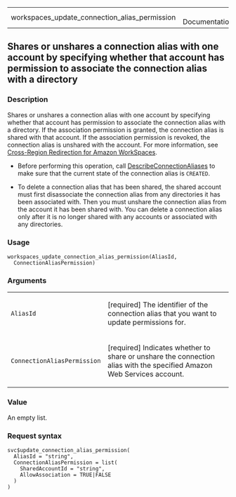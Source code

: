 <table style="width: 100%;">
<tbody>
<tr class="odd">
<td>workspaces_update_connection_alias_permission</td>
<td style="text-align: right;">R Documentation</td>
</tr>
</tbody>
</table>

## Shares or unshares a connection alias with one account by specifying whether that account has permission to associate the connection alias with a directory

### Description

Shares or unshares a connection alias with one account by specifying
whether that account has permission to associate the connection alias
with a directory. If the association permission is granted, the
connection alias is shared with that account. If the association
permission is revoked, the connection alias is unshared with the
account. For more information, see [Cross-Region Redirection for Amazon
WorkSpaces](https://docs.aws.amazon.com/workspaces/latest/adminguide/cross-region-redirection.html).

-   Before performing this operation, call
    [DescribeConnectionAliases](https://docs.aws.amazon.com/workspaces/latest/api/API_DescribeConnectionAliases.html)
    to make sure that the current state of the connection alias is
    `CREATED`.

-   To delete a connection alias that has been shared, the shared
    account must first disassociate the connection alias from any
    directories it has been associated with. Then you must unshare the
    connection alias from the account it has been shared with. You can
    delete a connection alias only after it is no longer shared with any
    accounts or associated with any directories.

### Usage

    workspaces_update_connection_alias_permission(AliasId,
      ConnectionAliasPermission)

### Arguments

<table>
<colgroup>
<col style="width: 35%" />
<col style="width: 65%" />
</colgroup>
<tbody>
<tr class="odd">
<td><code
id="workspaces_update_connection_alias_permission_:_AliasId">AliasId</code></td>
<td><p>[required] The identifier of the connection alias that you want
to update permissions for.</p></td>
</tr>
<tr class="even">
<td><code
id="workspaces_update_connection_alias_permission_:_ConnectionAliasPermission">ConnectionAliasPermission</code></td>
<td><p>[required] Indicates whether to share or unshare the connection
alias with the specified Amazon Web Services account.</p></td>
</tr>
</tbody>
</table>

### Value

An empty list.

### Request syntax

    svc$update_connection_alias_permission(
      AliasId = "string",
      ConnectionAliasPermission = list(
        SharedAccountId = "string",
        AllowAssociation = TRUE|FALSE
      )
    )
